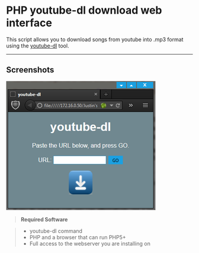 PHP youtube-dl download web interface
===================


This script allows you to download songs from youtube into .mp3 format using the [youtube-dl](http://yt-dl.org/) tool. 

----------


Screenshots
-------------

![Screenshot](https://raw.githubusercontent.com/Justin417/youtube-dl-web-interface/master/screenshots/ss1.png)

> **Required Software**

> - youtube-dl command
> - PHP and a browser that can run PHP5+
> -  Full access to the webserver you are installing on